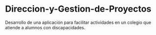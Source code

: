 # Direccion-y-Gestion-de-Proyectos
Desarrollo de una aplicación para facilitar actividades en un colegio que atiende a alumnos con discapacidades.

